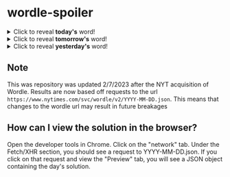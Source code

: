 # wordle-spoiler

<details>
  <summary>Click to reveal <b>today's</b> word!</summary>
  <br>
  <b> thump </b>
</details>

<details>
  <summary>Click to reveal <b>tomorrow's</b> word!</summary>
  <br>
  <b> plate </b>
</details>

<details>
  <summary>Click to reveal <b>yesterday's</b> word!</summary>
  <br>
  <b> hound </b>
</details>

## Note
This was repository was updated 2/7/2023 after the NYT acquisition of Wordle. Results are now based off requests to the url `https://www.nytimes.com/svc/wordle/v2/YYYY-MM-DD.json`. This means that changes to the wordle url may result in future breakages

## How can I view the solution in the browser?
Open the developer tools in Chrome. Click on the "network" tab. Under the Fetch/XHR section, you should see a request to YYYY-MM-DD.json. If you click on that request and view the "Preview" tab, you will see a JSON object containing the day's solution.